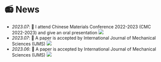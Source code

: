 # 📻 News
- *2023.07*: 🎉 I attend Chinese Materials Conference 2022-2023  (CMC 2022-2023) and give an oral presentation [![](https://img.shields.io/badge/Photo-red)](./images/CMC.jpg)
- *2023.07*: 🎉 A paper is accepted by International Journal of Mechanical Sciences (IJMS) [![](https://img.shields.io/badge/Link-red)](https://doi.org/10.1016/j.ijmecsci.2023.108636)
- *2023.06*: 🎉 A paper is accepted by International Journal of Mechanical Sciences (IJMS) [![](https://img.shields.io/badge/Link-red)](https://doi.org/10.1016/j.ijmecsci.2023.1085796)